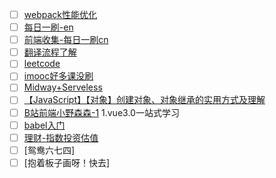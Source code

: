 - [ ] [webpack性能优化](https://github.com/yued-fe/y-translation/blob/master/en/Web-Performance-Optimization-with-webpack/Introduction.md)
- [ ] [每日一刷-en](https://github.com/yued-fe/y-translation/blob/master/doc/websiteMap.md)
- [ ] [前端收集-每日一刷cn](https://github.com/foru17/front-end-collect)
- [ ] [翻译流程了解](https://github.com/yued-fe/y-translation/blob/master/doc/%E7%BF%BB%E8%AF%91%E6%B5%81%E7%A8%8B.md)
- [ ] [leetcode](leetcode-cn.com)
- [ ] [imooc好多课没刷](imooc.com)
- [ ] [Midway+Serveless](https://midwayjs.org/docs/intro)
- [ ] [【JavaScript】【对象】创建对象、对象继承的实用方式及理解](https://segmentfault.com/a/1190000004559437)
- [ ] [B站前端小野森森-1](https://www.bilibili.com/space/378372969?from=video) 1.vue3.0一站式学习
- [ ] [babel入门](https://zhuanlan.zhihu.com/p/72995336)
- [ ] [理财-指数投资估值](https://how2j.cn/frontindice)
- [ ] [鸳鸯六七四]
- [ ] [抱着板子画呀！快去]
